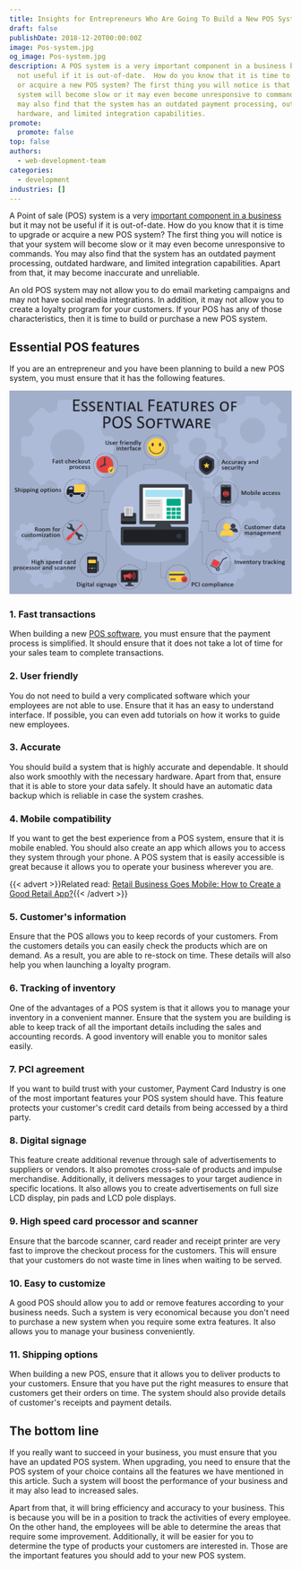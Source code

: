 ```yaml
---
title: Insights for Entrepreneurs Who Are Going To Build a New POS System
draft: false
publishDate: 2018-12-20T00:00:00Z
image: Pos-system.jpg
og_image: Pos-system.jpg
description: A POS system is a very important component in a business but it may
  not useful if it is out-of-date.  How do you know that it is time to upgrade
  or acquire a new POS system? The first thing you will notice is that your
  system will become slow or it may even become unresponsive to commands. You
  may also find that the system has an outdated payment processing, outdated
  hardware, and limited integration capabilities.
promote:
  promote: false
top: false
authors:
  - web-development-team
categories:
  - development
industries: []
---
```

A Point of sale (POS) system is a very <a href="https://www.entrepreneur.com/encyclopedia/point-of-sale-pos-system" target="_blank">important component in a business</a> but it may not be useful if it is out-of-date. How do you know that it is time to upgrade or acquire a new POS system? The first thing you will notice is that your system will become slow or it may even become unresponsive to commands. You may also find that the system has an outdated payment processing, outdated hardware, and limited integration capabilities. Apart from that, it may become inaccurate and unreliable.

An old POS system may not allow you to do email marketing campaigns and may not have social media integrations. In addition, it may not allow you to create a loyalty program for your customers. If your POS has any of those characteristics, then it is time to build or purchase a new POS system.

## Essential POS features

If you are an entrepreneur and you have been planning to build a new POS system, you must ensure that it has the following features.

![Essential Features of POS Software](pos_soft_features.png)

### 1. Fast transactions

When building a new <a href="https://toppossystem.com/" target="_blank">POS software</a>, you must ensure that the payment process is simplified. It should ensure that it does not take a lot of time for your sales team to complete transactions.

### 2. User friendly
You do not need to build a very complicated software which your employees are not able to use. Ensure that it has an easy to understand interface. If possible, you can even add tutorials on how it works to guide new employees.

### 3. Accurate

You should build a system that is highly accurate and dependable. It should also work smoothly with the necessary hardware. Apart from that, ensure that it is able to store your data safely. It should have an automatic data backup which is reliable in case the system crashes.

### 4. Mobile compatibility

If you want to get the best experience from a POS system, ensure that it is mobile enabled. You should also create an app which allows you to access they system through your phone. A POS system that is easily accessible is great because it allows you to operate your business wherever you are.

{{< advert >}}Related read: [Retail Business Goes Mobile: How to Create a Good Retail App?](https://anadea.info/blog/retail-business-goes-mobile-how-to-create-a-good-retail-app){{< /advert >}}

### 5. Customer's information

Ensure that the POS allows you to keep records of your customers. From the customers details you can easily check the products which are on demand. As a result, you are able to re-stock on time. These details will also help you when launching a loyalty program.

### 6. Tracking of inventory

One of the advantages of a POS system is that it allows you to manage your inventory in a convenient manner. Ensure that the system you are building is able to keep track of all the important details including the sales and accounting records. A good inventory will enable you to monitor sales easily.

### 7. PCI agreement

If you want to build trust with your customer, Payment Card Industry is one of the most important features your POS system should have. This feature protects your customer's credit card details from being accessed by a third party.

### 8. Digital signage

This feature create additional revenue through sale of advertisements to suppliers or vendors. It also promotes cross-sale of products and impulse merchandise. Additionally, it delivers messages to your target audience in specific locations. It also allows you to create advertisements on full size LCD display, pin pads and LCD pole displays.

### 9. High speed card processor and scanner

Ensure that the barcode scanner, card reader and receipt printer are very fast to improve the checkout process for the customers. This will ensure that your customers do not waste time in lines when waiting to be served.

### 10. Easy to customize

A good POS should allow you to add or remove features according to your business needs. Such a system is very economical because you don't need to purchase a new system when you require some extra features. It also allows you to manage your business conveniently.

### 11. Shipping options

When building a new POS, ensure that it allows you to deliver products to your customers. Ensure that you have put the right measures to ensure that customers get their orders on time. The system should also provide details of customer's receipts and payment details.

## The bottom line

If you really want to succeed in your business, you must ensure that you have an updated POS system. When upgrading, you need to ensure that the POS system of your choice contains all the features we have mentioned in this article. Such a system will boost the performance of your business and it may also lead to increased sales.

Apart from that, it will bring efficiency and accuracy to your business. This is because you will be in a position to track the activities of every employee. On the other hand, the employees will be able to determine the areas that require some improvement. Additionally, it will be easier for you to determine the type of products your customers are interested in. Those are the important features you should add to your new POS system.
